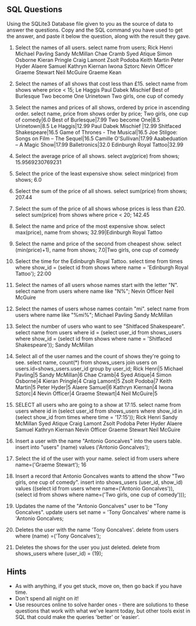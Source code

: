 
## SQL Questions

Using the SQLite3 Database file given to you as the source of data to answer the questions.  Copy and the SQL command you have used to get the answer, and paste it below the question, along with the result they gave.



1. Select the names of all users.
select name from users;
Rick Henri
Michael Pavling
Sandy McMillan
Chae Cramb
Syed Atique
Simon Osborne
Kieran Pringle
Craig Lamont
Zsolt Podoba
Keith Martin
Peter Hyder
Alaere Samuel
Kathryn Kiernan
Iwona Sztorc
Nevin Officer
Graeme Stewart
Neil McGuire
Graeme Kean

2. Select the names of all shows that cost less than £15.
select name from shows where price < 15;
Le Haggis
Paul Dabek Mischief 
Best of Burlesque
Two become One
Urinetown
Two girls, one cup of comedy

3. Select the names and prices of all shows, ordered by price in ascending order.
select name, price from shows order by price;
Two girls, one cup of comedy|6.0
Best of Burlesque|7.99
Two become One|8.5
Urinetown|8.5
Le Haggis|12.99
Paul Dabek Mischief |12.99
Shitfaced Shakespeare|16.5
Game of Thrones - The Musical|16.5
Joe Stilgoe: Songs on Film – The Sequel|16.5
Camille O'Sullivan|17.99
Aaabeduation – A Magic Show|17.99
Balletronics|32.0
Edinburgh Royal Tattoo|32.99

4. Select the average price of all shows.
select avg(price) from shows;
15.9569230769231

5. Select the price of the least expensive show.
select min(price) from shows;
6.0

6. Select the sum of the price of all shows.
select sum(price) from shows;
207.44

7. Select the sum of the price of all shows whose prices is less than £20.
select sum(price) from shows where price < 20;
142.45

8. Select the name and price of the most expensive show.
select max(price), name from shows;
32.99|Edinburgh Royal Tattoo

9. Select the name and price of the second from cheapest show.
select (min(price)+1), name from shows;
7.0|Two girls, one cup of comedy

10. Select the time for the Edinburgh Royal Tattoo.
select time from times where show_id = (select id from shows where name = 'Edinburgh Royal Tattoo');
22:00

11. Select the names of all users whose names start with the letter "N".
select name from users where name like "N%";
Nevin Officer
Neil McGuire

12. Select the names of users whose names contain "mi".
select name from users where name like "%mi%";
Michael Pavling
Sandy McMillan

13. Select the number of users who want to see "Shitfaced Shakespeare".
select name from users where id = (select user_id from shows_users where show_id = (select id from shows where name = 'Shitfaced Shakespeare'));
Sandy McMillan

14. Select all of the user names and the count of shows they're going to see.
select name, count(*) from shows_users join users on users.id=shows_users.user_id group by user_id;
Rick Henri|5
Michael Pavling|5
Sandy McMillan|6
Chae Cramb|4
Syed Atique|4
Simon Osborne|4
Kieran Pringle|4
Craig Lamont|5
Zsolt Podoba|7
Keith Martin|5
Peter Hyder|5
Alaere Samuel|6
Kathryn Kiernan|4
Iwona Sztorc|4
Nevin Officer|4
Graeme Stewart|4
Neil McGuire|5

15. SELECT all users who are going to a show at 17:15.
select name from users where id in (select user_id from shows_users where show_id in (select show_id from times where time = '17:15'));
Rick Henri
Sandy McMillan
Syed Atique
Craig Lamont
Zsolt Podoba
Peter Hyder
Alaere Samuel
Kathryn Kiernan
Nevin Officer
Graeme Stewart
Neil McGuire

16. Insert a user with the name "Antonio Goncalves" into the users table.
insert into "users" (name) values ('Antonio Goncalves');

17. Select the id of the user with your name.
select id from users where name=('Graeme Stewart');
16

18. Insert a record that Antonio Goncalves wants to attend the show "Two girls, one cup of comedy".
insert into shows_users (user_id, show_id) values ((select id from users where name=('Antonio Goncalves')), (select id from shows where name=('Two girls, one cup of comedy')));

19. Updates the name of the "Antonio Goncalves" user to be "Tony Goncalves".
update users set name = 'Tony Goncalves' where name is 'Antonio Goncalves;

20. Deletes the user with the name 'Tony Goncalves'.
delete from users where (name) =('Tony Goncalves');

21. Deletes the shows for the user you just deleted.
delete from shows_users where (user_id) = (19);

## Hints

  - As with anything, if you get stuck, move on, then go back if you have time.
  - Don't spend all night on it!
  - Use resources online to solve harder ones - there are solutions to these questions that work with what we've learnt today, but other tools exist in SQL that could make the queries 'better' or 'easier'.
